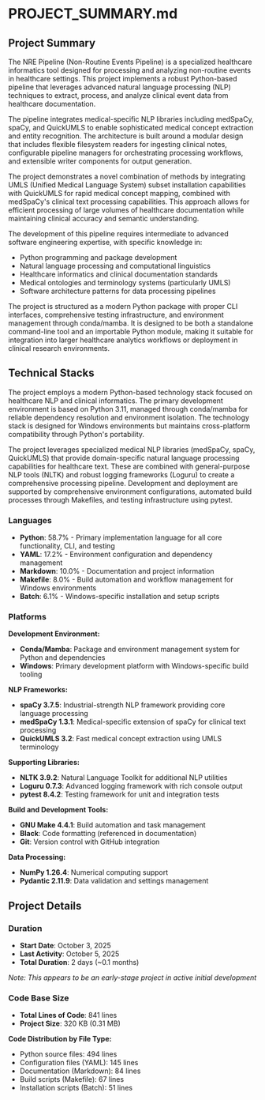 # PROJECT_SUMMARY.md

## Project Summary

The NRE Pipeline (Non-Routine Events Pipeline) is a specialized healthcare informatics tool designed for processing and analyzing non-routine events in healthcare settings. This project implements a robust Python-based pipeline that leverages advanced natural language processing (NLP) techniques to extract, process, and analyze clinical event data from healthcare documentation.

The pipeline integrates medical-specific NLP libraries including medSpaCy, spaCy, and QuickUMLS to enable sophisticated medical concept extraction and entity recognition. The architecture is built around a modular design that includes flexible filesystem readers for ingesting clinical notes, configurable pipeline managers for orchestrating processing workflows, and extensible writer components for output generation.

The project demonstrates a novel combination of methods by integrating UMLS (Unified Medical Language System) subset installation capabilities with QuickUMLS for rapid medical concept mapping, combined with medSpaCy's clinical text processing capabilities. This approach allows for efficient processing of large volumes of healthcare documentation while maintaining clinical accuracy and semantic understanding.

The development of this pipeline requires intermediate to advanced software engineering expertise, with specific knowledge in:
- Python programming and package development
- Natural language processing and computational linguistics
- Healthcare informatics and clinical documentation standards
- Medical ontologies and terminology systems (particularly UMLS)
- Software architecture patterns for data processing pipelines

The project is structured as a modern Python package with proper CLI interfaces, comprehensive testing infrastructure, and environment management through conda/mamba. It is designed to be both a standalone command-line tool and an importable Python module, making it suitable for integration into larger healthcare analytics workflows or deployment in clinical research environments.

## Technical Stacks

The project employs a modern Python-based technology stack focused on healthcare NLP and clinical informatics. The primary development environment is based on Python 3.11, managed through conda/mamba for reliable dependency resolution and environment isolation. The technology stack is designed for Windows environments but maintains cross-platform compatibility through Python's portability.

The project leverages specialized medical NLP libraries (medSpaCy, spaCy, QuickUMLS) that provide domain-specific natural language processing capabilities for healthcare text. These are combined with general-purpose NLP tools (NLTK) and robust logging frameworks (Loguru) to create a comprehensive processing pipeline. Development and deployment are supported by comprehensive environment configurations, automated build processes through Makefiles, and testing infrastructure using pytest.

### Languages

- **Python**: 58.7% - Primary implementation language for all core functionality, CLI, and testing
- **YAML**: 17.2% - Environment configuration and dependency management
- **Markdown**: 10.0% - Documentation and project information
- **Makefile**: 8.0% - Build automation and workflow management for Windows environments
- **Batch**: 6.1% - Windows-specific installation and setup scripts

### Platforms

**Development Environment:**
- **Conda/Mamba**: Package and environment management system for Python and dependencies
- **Windows**: Primary development platform with Windows-specific build tooling

**NLP Frameworks:**
- **spaCy 3.7.5**: Industrial-strength NLP framework providing core language processing
- **medSpaCy 1.3.1**: Medical-specific extension of spaCy for clinical text processing
- **QuickUMLS 3.2**: Fast medical concept extraction using UMLS terminology

**Supporting Libraries:**
- **NLTK 3.9.2**: Natural Language Toolkit for additional NLP utilities
- **Loguru 0.7.3**: Advanced logging framework with rich console output
- **pytest 8.4.2**: Testing framework for unit and integration tests

**Build and Development Tools:**
- **GNU Make 4.4.1**: Build automation and task management
- **Black**: Code formatting (referenced in documentation)
- **Git**: Version control with GitHub integration

**Data Processing:**
- **NumPy 1.26.4**: Numerical computing support
- **Pydantic 2.11.9**: Data validation and settings management

## Project Details

### Duration

- **Start Date**: October 3, 2025
- **Last Activity**: October 5, 2025
- **Total Duration**: 2 days (~0.1 months)

*Note: This appears to be an early-stage project in active initial development*

### Code Base Size

- **Total Lines of Code**: 841 lines
- **Project Size**: 320 KB (0.31 MB)

**Code Distribution by File Type:**
- Python source files: 494 lines
- Configuration files (YAML): 145 lines
- Documentation (Markdown): 84 lines
- Build scripts (Makefile): 67 lines
- Installation scripts (Batch): 51 lines
